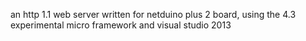 an http 1.1 web server written for netduino plus 2 board, using the 4.3 experimental micro framework and visual studio 2013